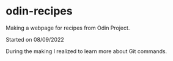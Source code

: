 # odin-recipes

Making a webpage for recipes from Odin Project. 

Started on 08/09/2022

During the making I realized to learn more about Git commands.
